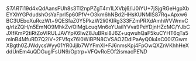 $START$i19d4xQdAansFUh8s3Tl2npPZgT4m1LXVbj6/iJ0iYU+7jSjgRGeHgpXbEYXhYGPdudshOsYaFprl5p60PfV+O3km6hNBd2HHsKUNMIS87Rq+Apxw6BC3UEboXuRczWt+9QESfaZ0Y5PkzW2li0KIRg333FZmPRXdAmhWVWmvCq/rlzZQH/n5EmNO9MhkZv/OlMgLcuqMn6oYUaiIYVva9PeYDjnHZcMC/YJbCJXfKmP2tiRtZoVIRULJAVYpK6IwZ8JuBRsi8J6Z+uqwuhQaF5kuCYHT6qTa5mlnB4MfuRD7Q2iV+2FVfqx76l0WiBPN8CVSAO2DdlPaAyQ0k4sC00lZGwmXBgth0ZJWdycsWyy01YR0JjIb7WYFmXI+FJ6nmsKpj4FpOwQXZnVKhhHeXddUnEm4uQDGuglFsUN9/Optrp+VFQvRoEOf2ismacP$END$